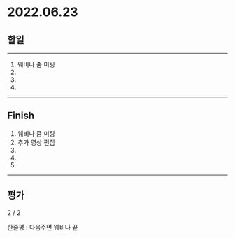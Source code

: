 # 2022.06.23

## 할일

------

1. 웨비나 줌 미팅
2. 
3. 
4. 








------

## Finish

1. 웨비나 줌 미팅
2. 추가 영상 편집
3. 
4. 
5. 


------

## 평가

  2 / 2

한줄평 : 다음주면 웨비나 끝